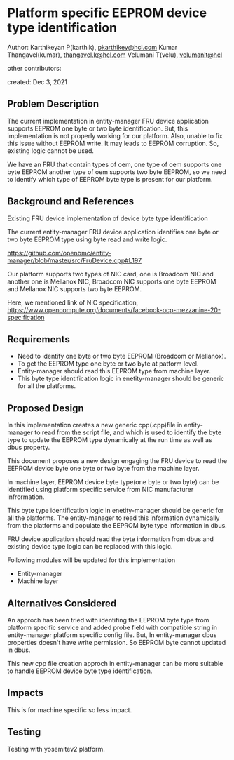# Platform specific EEPROM device type identification

Author:
   Karthikeyan P(karthik), [pkarthikey@hcl.com](mailto:pkarthikey@hcl.com)
   Kumar Thangavel(kumar), [thangavel.k@hcl.com](mailto:thangavel.k@hcl.com)
   Velumani T(velu),  [velumanit@hcl](mailto:velumanit@hcl.com)

other contributors:

created:
    Dec 3, 2021

## Problem Description
The current implementation in entity-manager FRU device application
supports EEPROM one byte or two byte identification. But, this
implementation is not properly working for our platform. Also, unable
to fix this issue without EEPROM write. It may leads to EEPROM
corruption. So, existing logic cannot be used.

We have an FRU that contain types of oem, one type of oem supports
one byte EEPROM another type of oem supports two byte EEPROM,
so we need to identify which type of EEPROM byte type is present
for our platform.

## Background and References
Existing FRU device implementation of device byte type identification

The current entity-manager FRU device application identifies one byte or
two byte EEPROM type using byte read and write logic.

https://github.com/openbmc/entity-manager/blob/master/src/FruDevice.cpp#L197

Our platform supports two types of NIC card, one is Broadcom NIC
and another one is Mellanox NIC, Broadcom NIC supports one byte EEPROM and
Mellanox NIC supports two byte EEPROM.

Here, we mentioned link of NIC specification,
https://www.opencompute.org/documents/facebook-ocp-mezzanine-20-specification

## Requirements

* Need to identify one byte or two byte EEPROM (Broadcom or Mellanox).
* To get the EEPROM type one byte or two byte at patform level.
* Entity-manager should read this EEPROM type from machine layer.
* This byte type identification logic in enetity-manager should be generic
  for all the platforms.

## Proposed Design
In this implementation creates a new generic cpp(.cpp)file in
entity-manager to read from the script file, and which is used to identify
the byte type to update the EEPROM type dynamically at the run time
as well as dbus property.

This document proposes a new design engaging the FRU device to read the
EEPROM device byte one byte or two byte from the machine layer.

In machine layer, EEPROM device byte type(one byte or two byte) can be 
identified using platform specific service from NIC manufacturer 
infrormation.

This byte type identification logic in enetity-manager should be generic
for all the platforms. The entity-manager to read this information dynamically
from the platforms and populate the EEPROM byte type information in dbus.

FRU device application should read the byte information from dbus and
existing device type logic can be replaced with this logic.

Following modules will be updated for this implementation
* Entity-manager
* Machine layer

## Alternatives Considered
An approch has been tried with identifing the EEPROM byte type from
platform specific service and added probe field with compatible string in entity-manager
platform specific config file. But, In entity-manager dbus properties doesn't
have write permission. So EEPROM byte cannot updated in dbus.

This new cpp file creation approch in entity-manager can be more suitable
to handle EEPROM device byte type identification.

## Impacts
This is for machine specific so less impact.

## Testing
Testing with yosemitev2 platform.
